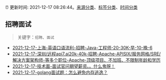 :alarm_clock: 更新时间: 2021-12-17 08:26:44。[来源分类](../README.md)、[标签分类](../TAGS.md)、[时间分类](../TIMELINE.md)

## 招聘面试


> 关键字：`招聘`、`面试`



- [2021-12-17-上海-英语口语流利-招聘-Java-工程师-20-30K-早-10-晚-6](https://www.v2ex.com/t/822830) 
- [2021-12-17-深圳/远程api7.ai20k-40k-招聘-Apache-APISIX/服务网格/SRE/解决方案架构师-等多个职位-Apache-顶级项目、不加班、不限制年龄和学历](https://www.v2ex.com/t/822823) 
- [2021-12-17-技术面-面试官问期望薪资。。什么鬼呀！](https://www.v2ex.com/t/822810) 
- [2021-12-17-golang面试题：怎么避免内存逃逸？](https://toutiao.io/k/5yvfc9w) 